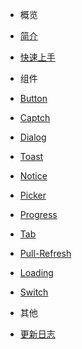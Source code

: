 - 概览
- [简介](md/tutorial.md)
- [快速上手](md/quick_start.md)

- 组件
- [Button](md/button.md)
- [Captch](md/captch.md)
- [Dialog](md/dialog.md)
- [Toast](md/toast.md)
- [Notice](md/notice.md)
- [Picker](md/picker.md)
- [Progress](md/progress.md)
- [Tab](md/tab.md)
- [Pull-Refresh](md/pull-refresh.md)
- [Loading](md/loading.md)
- [Switch](md/switch.md)

- 其他
- [更新日志](md/changelog.md)
